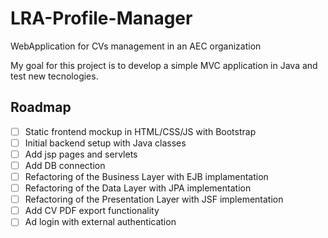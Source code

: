 # LRA-Profile-Manager
WebApplication for CVs management in an AEC organization

My goal for this project is to develop a simple MVC application in Java and test new tecnologies.

## Roadmap
- [ ] Static frontend mockup in HTML/CSS/JS with Bootstrap 
- [ ] Initial backend setup with Java classes
- [ ] Add jsp pages and servlets
- [ ] Add DB connection
- [ ] Refactoring of the Business Layer with EJB implamentation
- [ ] Refactoring of the Data Layer with JPA implementation
- [ ] Refactoring of the Presentation Layer with JSF implementation
- [ ] Add CV PDF export functionality
- [ ] Ad login with external authentication
